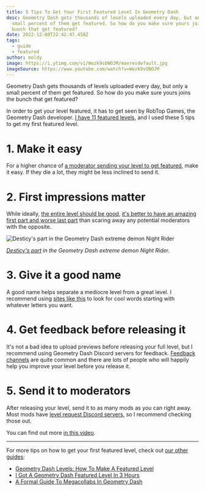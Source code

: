 ```yaml
---
title: 5 Tips To Get Your First Featured Level In Geometry Dash
desc: Geometry Dash gets thousands of levels uploaded every day, but only a
  small percent of them get featured. So how do you make sure yours joins the
  bunch that get featured?
date: 2022-12-08T22:42:47.458Z
tags:
  - guide
  - featured
author: moldy
image: https://i.ytimg.com/vi/Wozk9sONOJM/maxresdefault.jpg
imageSource: https://www.youtube.com/watch?v=Wozk9sONOJM
---
```


Geometry Dash gets thousands of levels uploaded every day, but only a small percent of them get featured. So how do you make sure yours joins the bunch that get featured?

In order to get your level featured, it has to get seen by RobTop Games, the Geometry Dash developer. [I have 11 featured levels](/posts/featured-level-in-3-hours/), and I used these 5 tips to get my first featured level.

# 1. Make it easy

For a higher chance of [a moderator sending your level to get featured](/posts/geometry-mods-girlyale02/), make it easy. If they die a lot, they might be less inclined to send it.

# 2. First impressions matter

While ideally, [the entire level should be good](/posts/featured-level-guide/), [it's better to have an amazing first part and worse last part](/posts/geometry-dash-levels-how-to-make-a-featured-level-2022/) than scaring away any potential moderators with the opposite.

![Desticy's part in the Geometry Dash extreme demon Night Rider](https://i.ytimg.com/vi/GBlX4GUVOq8/maxresdefault.jpg)

*[Desticy's part](https://www.youtube.com/watch?v=GBlX4GUVOq8) in the Geometry Dash extreme demon Night Rider.*

# 3. Give it a good name

A good name helps separate a mediocre level from a great level. I recommend using [sites like this](https://www.thefreedictionary.com/words-that-start-with-rec) to look for cool words starting with whatever letters you want.

# 4. Get feedback before releasing it

It's not a bad idea to upload previews before releasing your full level, but I recommend using Geometry Dash Discord servers for feedback. [Feedback channels](/posts/why-i-dont-ask-for-feedback/) are quite common and there are lots of people who will happily help you improve your level before you release it.

# 5. Send it to moderators

After releasing your level, send it to as many mods as you can right away. Most mods have [level request Discord servers](/posts/geometry-dash-discord-server-how-to-join-request-levels/), so I recommend checking those out.

You can find out more [in this video](https://www.youtube.com/shorts/H-9sznDi9gs).

---

For more tips on how to get your first featured level, check out [our other guides](/categories/guide/):

* [Geometry Dash Levels: How To Make A Featured Level](/posts/geometry-dash-levels-how-to-make-a-featured-level-2022/)
* [I Got A Geometry Dash Featured Level In 3 Hours](/posts/featured-level-in-3-hours/)
* [A Formal Guide To Megacollabs In Geometry Dash](/posts/a-formal-guide-to-megacollabs/)